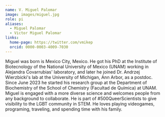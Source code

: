 ```yaml
---
name: V. Miguel Palomar
image: images/miguel.jpg
role: pi
aliases:
  - Miguel Palomar
  - Victor Miguel Palomar
links:
  home-page: https://twitter.com/vmikep
  orcid: 0000-0003-4009-7030
---
```


Miguel was born is Mexico City, Mexico. He got his PhD at the Institute of Biotecnology of the National University of Mexico (UNAM) working in Alejandra Covarrubias' laboratory, and later he joined Dr. Andrzej Wierzbicki's lab at the University of Michigan, Ann Arbor, as a postdoc. Since June 2023 he started his research group at the Department of Biochemistry of the School of Chemistry (Facultad de Química) at UNAM. Miguel is engaged with a more diverse science and welcomes people from any background to collaborate. He is part of #500QueerScientists to give visibility to the LGBT community in STEM. He loves playing videogames, programing, traveling, and spending time with his family.
